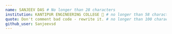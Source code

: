 ```yaml
---
name: SANJEEV DAS # No longer than 28 characters
institution: KANTIPUR ENGINEERING COLLEGE 🚩 # no longer than 58 characters
quote: Don't comment bad code - rewrite it. # no longer than 100 characters, avoid using quotes(") to guarantee the format remains the same.
github_user: Sanjeevsd
---
```


